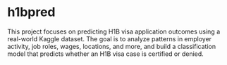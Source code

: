 # h1bpred
This project focuses on predicting H1B visa application outcomes using a real-world Kaggle dataset. The goal is to analyze patterns in employer activity, job roles, wages, locations, and more, and build a classification model that predicts whether an H1B visa case is certified or denied.
